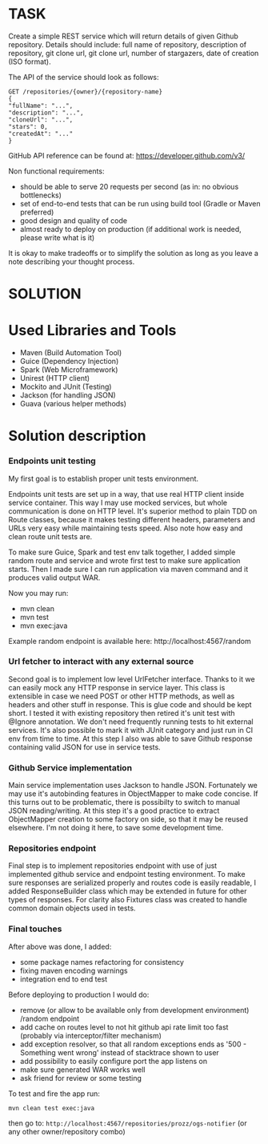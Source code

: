 # TASK

Create a simple REST service which will return details of given Github repository. Details should
include: full name of repository, description of repository, git clone url, git clone url, number of stargazers, date of creation (ISO format).

The API of the service should look as follows:

```
GET /repositories/{owner}/{repository-name}
{
"fullName": "...",
"description": "...",
"cloneUrl": "...",
"stars": 0,
"createdAt": "..."
}
```

GitHub API reference can be found at: https://developer.github.com/v3/

Non functional requirements:

* should be able to serve 20 requests per second (as in: no obvious bottlenecks)
* set of end-to-end tests that can be run using build tool (Gradle or Maven preferred)
* good design and quality of code
* almost ready to deploy on production (if additional work is needed, please write what is
it)

It is okay to make tradeoffs or to simplify the solution as long as you leave a note describing
your thought process.

# SOLUTION

# Used Libraries and Tools

* Maven (Build Automation Tool)
* Guice (Dependency Injection)
* Spark (Web Microframework)
* Unirest (HTTP client)
* Mockito and JUnit (Testing)
* Jackson (for handling JSON)
* Guava (various helper methods)

# Solution description

### Endpoints unit testing

My first goal is to establish proper unit tests environment.

Endpoints unit tests are set up in a way, that use real HTTP client inside service container. This way I may use mocked 
services, but whole communication is done on HTTP level. It's superior method to plain TDD on Route classes, because 
it makes testing different headers, parameters and URLs very easy while maintaining tests speed. Also note how easy 
and clean route unit tests are.

To make sure Guice, Spark and test env talk together, I added simple random route and service and wrote first test to 
make sure application starts. Then I made sure I can run application via maven command and it produces valid output WAR.

Now you may run:

* mvn clean 
* mvn test
* mvn exec:java

Example random endpoint is available here: http://localhost:4567/random

### Url fetcher to interact with any external source

Second goal is to implement low level UrlFetcher interface. Thanks to it we can easily mock any HTTP response in service
 layer. This class is extensible in case we need POST or other HTTP methods, as well as headers and other stuff in response. 
This is glue code and should be kept short. I tested it with existing repository then retired it's unit test with 
@Ignore annotation. We don't need frequently running tests to hit external services. It's also possible to mark it with 
JUnit category and just run in CI env from time to time. At this step I also was able to save Github response containing 
valid JSON for use in service tests.

### Github Service implementation

Main service implementation uses Jackson to handle JSON. Fortunately we may use it's autobinding features in ObjectMapper 
to make code concise. If this turns out to be problematic, there is possibilty to switch to manual JSON reading/writing.
At this step it's a good practice to extract ObjectMapper creation to some factory on side, so that it may be reused elsewhere. 
I'm not doing it here, to save some development time.

### Repositories endpoint

Final step is to implement repositories endpoint with use of just implemented github service and endpoint testing environment. 
To make sure responses are serialized properly and routes code is easily readable, I added ResponseBuilder class which may be 
extended in future for other types of responses. For clarity also Fixtures class was created to handle common domain objects 
used in tests. 

### Final touches

After above was done, I added:

* some package names refactoring for consistency
* fixing maven encoding warnings 
* integration end to end test

Before deploying to production I would do:

* remove (or allow to be available only from development environment) /random endpoint
* add cache on routes level to not hit github api rate limit too fast (probably via interceptor/filter mechanism)
* add exception resolver, so that all random exceptions ends as '500 - Something went wrong' instead of stacktrace shown to user
* add possibility to easily configure port the app listens on
* make sure generated WAR works well
* ask friend for review or some testing

To test and fire the app run:

`mvn clean test exec:java`

then go to:
`http://localhost:4567/repositories/prozz/ogs-notifier` (or any other owner/repository combo)

